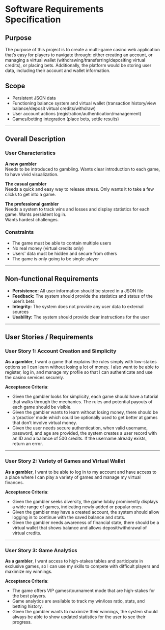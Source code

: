 # Software Requirements Specification

## Purpose
The purpose of this project is to create a multi-game casino web application that’s easy for players to navigate through: either creating an account, or managing a virtual wallet (withdrawing/transferring/depositing virtual credits), or placing bets. Additionally, the platform would be storing user data, including their account and wallet information.

## Scope
- Persistent JSON data  
- Functioning balance system and virtual wallet (transaction history/view balance/deposit virtual credits/withdraw)  
- User account actions (registration/authentication/management)  
- Games/betting integration (place bets, settle results)

---

## Overall Description

### User Characteristics
**A new gambler**  
Needs to be introduced to gambling. Wants clear introduction to each game, to have vivid visualization.

**The casual gambler**  
Needs a quick and easy way to release stress. Only wants it to take a few clicks to get into a game.

**The professional gambler**  
Needs a system to track wins and losses and display statistics for each game. Wants persistent log in.  
Wants hardest challenges.

### Constraints
- The game must be able to contain multiple users  
- No real money (virtual credits only)  
- Users' data must be hidden and secure from others  
- The game is only going to be single-player  

---

## Non-functional Requirements
- **Persistence:** All user information should be stored in a JSON file  
- **Feedback:** The system should provide the statistics and status of the user’s bets  
- **Integrity:** The system does not provide any user data to external sources  
- **Usability:** The system should provide clear instructions for the user  

---

## User Stories / Requirements

### User Story 1: Account Creation and Simplicity
**As a gambler**, I want a game that explains the rules simply with low-stakes options so I can learn without losing a lot of money. I also want to be able to register, log in, and manage my profile so that I can authenticate and use the casino services securely.

**Acceptance Criteria:**
- Given the gambler looks for simplicity, each game should have a tutorial that walks through the mechanics. The rules and potential payouts of each game should be visible.  
- Given the gambler wants to learn without losing money, there should be a ‘practice’ mode which could be optionally used to get better at games that don’t involve virtual money.  
- Given the user needs secure authentication, when valid username, password, and age are provided, the system creates a user record with an ID and a balance of 500 credits. If the username already exists, return an error.  

---

### User Story 2: Variety of Games and Virtual Wallet
**As a gambler**, I want to be able to log in to my account and have access to a place where I can play a variety of games and manage my virtual finances.

**Acceptance Criteria:**
- Given the gambler seeks diversity, the game lobby prominently displays a wide range of games, indicating newly added or popular ones.  
- Given the gambler may have a created account, the system should allow logging in to continue with the saved balance and stats.  
- Given the gambler needs awareness of financial state, there should be a virtual wallet that shows balance and allows deposit/withdrawal of virtual credits.  

---

### User Story 3: Game Analytics
**As a gambler**, I want access to high-stakes tables and participate in exclusive games, so I can use my skills to compete with difficult players and maximize my winnings.

**Acceptance Criteria:**
- The game offers VIP games/tournament mode that are high-stakes for the best players.  
- Game analytics are available to track my win/loss ratio, stats, and betting history.  
- Given the gambler wants to maximize their winnings, the system should always be able to show updated statistics for the user to see their progress.  
